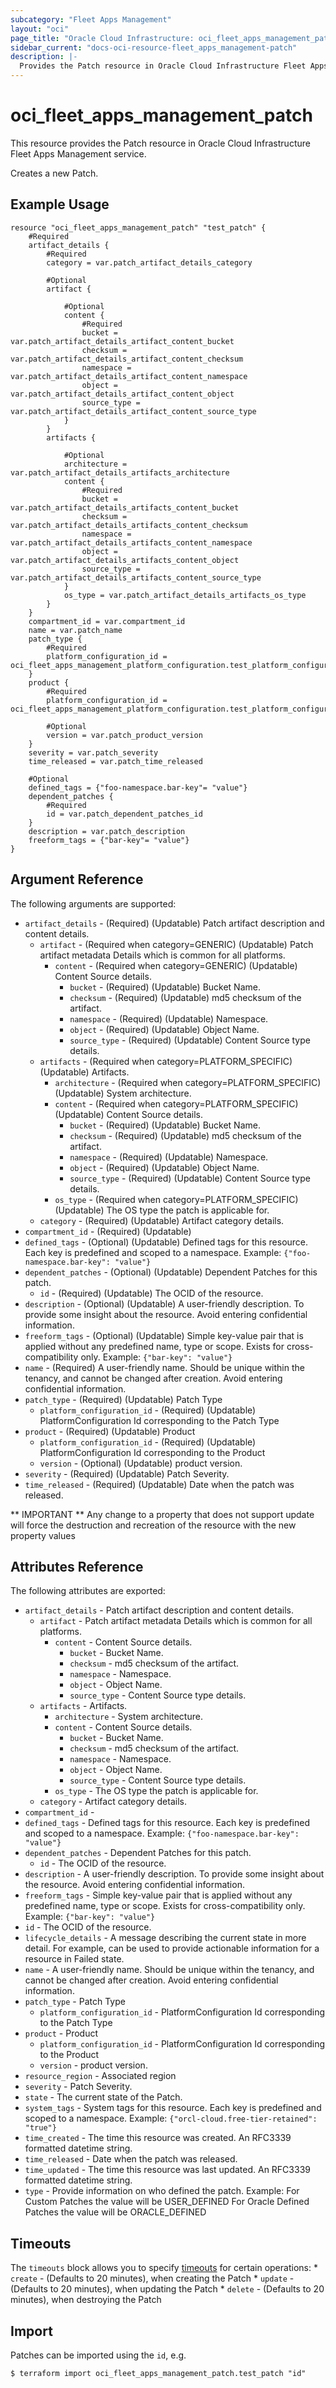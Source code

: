 ```yaml
---
subcategory: "Fleet Apps Management"
layout: "oci"
page_title: "Oracle Cloud Infrastructure: oci_fleet_apps_management_patch"
sidebar_current: "docs-oci-resource-fleet_apps_management-patch"
description: |-
  Provides the Patch resource in Oracle Cloud Infrastructure Fleet Apps Management service
---
```


# oci_fleet_apps_management_patch
This resource provides the Patch resource in Oracle Cloud Infrastructure Fleet Apps Management service.

Creates a new Patch.


## Example Usage

```hcl
resource "oci_fleet_apps_management_patch" "test_patch" {
	#Required
	artifact_details {
		#Required
		category = var.patch_artifact_details_category

		#Optional
		artifact {

			#Optional
			content {
				#Required
				bucket = var.patch_artifact_details_artifact_content_bucket
				checksum = var.patch_artifact_details_artifact_content_checksum
				namespace = var.patch_artifact_details_artifact_content_namespace
				object = var.patch_artifact_details_artifact_content_object
				source_type = var.patch_artifact_details_artifact_content_source_type
			}
		}
		artifacts {

			#Optional
			architecture = var.patch_artifact_details_artifacts_architecture
			content {
				#Required
				bucket = var.patch_artifact_details_artifacts_content_bucket
				checksum = var.patch_artifact_details_artifacts_content_checksum
				namespace = var.patch_artifact_details_artifacts_content_namespace
				object = var.patch_artifact_details_artifacts_content_object
				source_type = var.patch_artifact_details_artifacts_content_source_type
			}
			os_type = var.patch_artifact_details_artifacts_os_type
		}
	}
	compartment_id = var.compartment_id
	name = var.patch_name
	patch_type {
		#Required
		platform_configuration_id = oci_fleet_apps_management_platform_configuration.test_platform_configuration.id
	}
	product {
		#Required
		platform_configuration_id = oci_fleet_apps_management_platform_configuration.test_platform_configuration.id

		#Optional
		version = var.patch_product_version
	}
	severity = var.patch_severity
	time_released = var.patch_time_released

	#Optional
	defined_tags = {"foo-namespace.bar-key"= "value"}
	dependent_patches {
		#Required
		id = var.patch_dependent_patches_id
	}
	description = var.patch_description
	freeform_tags = {"bar-key"= "value"}
}
```

## Argument Reference

The following arguments are supported:

* `artifact_details` - (Required) (Updatable) Patch artifact description and content details.
	* `artifact` - (Required when category=GENERIC) (Updatable) Patch artifact metadata Details which is common for all platforms. 
		* `content` - (Required when category=GENERIC) (Updatable) Content Source details.
			* `bucket` - (Required) (Updatable) Bucket Name.
			* `checksum` - (Required) (Updatable) md5 checksum of the artifact.
			* `namespace` - (Required) (Updatable) Namespace.
			* `object` - (Required) (Updatable) Object Name.
			* `source_type` - (Required) (Updatable) Content Source type details. 
	* `artifacts` - (Required when category=PLATFORM_SPECIFIC) (Updatable) Artifacts. 
		* `architecture` - (Required when category=PLATFORM_SPECIFIC) (Updatable) System architecture.
		* `content` - (Required when category=PLATFORM_SPECIFIC) (Updatable) Content Source details.
			* `bucket` - (Required) (Updatable) Bucket Name.
			* `checksum` - (Required) (Updatable) md5 checksum of the artifact.
			* `namespace` - (Required) (Updatable) Namespace.
			* `object` - (Required) (Updatable) Object Name.
			* `source_type` - (Required) (Updatable) Content Source type details. 
		* `os_type` - (Required when category=PLATFORM_SPECIFIC) (Updatable) The OS type the patch is applicable for.
	* `category` - (Required) (Updatable) Artifact category details.
* `compartment_id` - (Required) (Updatable) 
* `defined_tags` - (Optional) (Updatable) Defined tags for this resource. Each key is predefined and scoped to a namespace. Example: `{"foo-namespace.bar-key": "value"}` 
* `dependent_patches` - (Optional) (Updatable) Dependent Patches for this patch. 
	* `id` - (Required) (Updatable) The OCID of the resource.
* `description` - (Optional) (Updatable) A user-friendly description. To provide some insight about the resource. Avoid entering confidential information. 
* `freeform_tags` - (Optional) (Updatable) Simple key-value pair that is applied without any predefined name, type or scope. Exists for cross-compatibility only. Example: `{"bar-key": "value"}` 
* `name` - (Required) A user-friendly name. Should be unique within the tenancy, and cannot be changed after creation.  Avoid entering confidential information. 
* `patch_type` - (Required) (Updatable) Patch Type
	* `platform_configuration_id` - (Required) (Updatable) PlatformConfiguration Id corresponding to the Patch Type
* `product` - (Required) (Updatable) Product
	* `platform_configuration_id` - (Required) (Updatable) PlatformConfiguration Id corresponding to the Product
	* `version` - (Optional) (Updatable) product version.
* `severity` - (Required) (Updatable) Patch Severity.
* `time_released` - (Required) (Updatable) Date when the patch was released.


** IMPORTANT **
Any change to a property that does not support update will force the destruction and recreation of the resource with the new property values

## Attributes Reference

The following attributes are exported:

* `artifact_details` - Patch artifact description and content details.
	* `artifact` - Patch artifact metadata Details which is common for all platforms. 
		* `content` - Content Source details.
			* `bucket` - Bucket Name.
			* `checksum` - md5 checksum of the artifact.
			* `namespace` - Namespace.
			* `object` - Object Name.
			* `source_type` - Content Source type details. 
	* `artifacts` - Artifacts. 
		* `architecture` - System architecture.
		* `content` - Content Source details.
			* `bucket` - Bucket Name.
			* `checksum` - md5 checksum of the artifact.
			* `namespace` - Namespace.
			* `object` - Object Name.
			* `source_type` - Content Source type details. 
		* `os_type` - The OS type the patch is applicable for.
	* `category` - Artifact category details.
* `compartment_id` - 
* `defined_tags` - Defined tags for this resource. Each key is predefined and scoped to a namespace. Example: `{"foo-namespace.bar-key": "value"}` 
* `dependent_patches` - Dependent Patches for this patch. 
	* `id` - The OCID of the resource.
* `description` - A user-friendly description. To provide some insight about the resource. Avoid entering confidential information. 
* `freeform_tags` - Simple key-value pair that is applied without any predefined name, type or scope. Exists for cross-compatibility only. Example: `{"bar-key": "value"}` 
* `id` - The OCID of the resource.
* `lifecycle_details` - A message describing the current state in more detail. For example, can be used to provide actionable information for a resource in Failed state.
* `name` - A user-friendly name. Should be unique within the tenancy, and cannot be changed after creation.  Avoid entering confidential information. 
* `patch_type` - Patch Type
	* `platform_configuration_id` - PlatformConfiguration Id corresponding to the Patch Type
* `product` - Product
	* `platform_configuration_id` - PlatformConfiguration Id corresponding to the Product
	* `version` - product version.
* `resource_region` - Associated region
* `severity` - Patch Severity.
* `state` - The current state of the Patch.
* `system_tags` - System tags for this resource. Each key is predefined and scoped to a namespace. Example: `{"orcl-cloud.free-tier-retained": "true"}` 
* `time_created` - The time this resource was created. An RFC3339 formatted datetime string.
* `time_released` - Date when the patch was released.
* `time_updated` - The time this resource was last updated. An RFC3339 formatted datetime string.
* `type` - Provide information on who defined the patch. Example: For Custom Patches the value will be USER_DEFINED For Oracle Defined Patches the value will be ORACLE_DEFINED 

## Timeouts

The `timeouts` block allows you to specify [timeouts](https://registry.terraform.io/providers/oracle/oci/latest/docs/guides/changing_timeouts) for certain operations:
	* `create` - (Defaults to 20 minutes), when creating the Patch
	* `update` - (Defaults to 20 minutes), when updating the Patch
	* `delete` - (Defaults to 20 minutes), when destroying the Patch


## Import

Patches can be imported using the `id`, e.g.

```
$ terraform import oci_fleet_apps_management_patch.test_patch "id"
```

